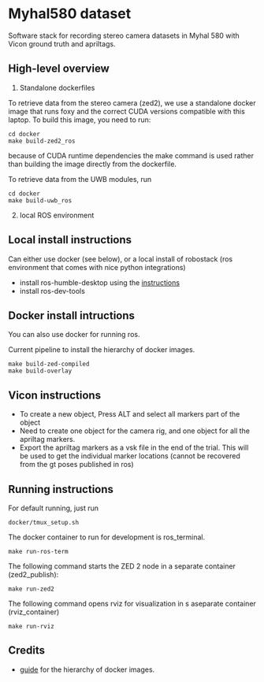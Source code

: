 # Myhal580 dataset

Software stack for recording stereo camera datasets in Myhal 580 with Vicon ground truth and apriltags.

## High-level overview

1. Standalone dockerfiles 

To retrieve data from the stereo camera (zed2), we use a standalone docker image that runs foxy and the correct CUDA versions compatible with this laptop. To build this image, you need to run:
```
cd docker
make build-zed2_ros
```
because of CUDA runtime dependencies the make command is used rather than building the image directly from the dockerfile.

To retrieve data from the UWB modules, run
```
cd docker
make build-uwb_ros
```

2. local ROS environment


## Local install instructions

Can either use docker (see below), or a local install of robostack (ros environment that comes with nice python integrations)

- install ros-humble-desktop using the [instructions](https://docs.ros.org/en/humble/Installation/Ubuntu-Install-Debians.html)
- install ros-dev-tools


## Docker install intructions

You can also use docker for running ros.

Current pipeline to install the hierarchy of docker images. 

```
make build-zed-compiled
make build-overlay
```

## Vicon instructions

- To create a new object, Press ALT and select all markers part of the object
- Need to create one object for the camera rig, and one object for all the apriltag markers. 
- Export the apriltag markers as a vsk file in the end of the trial. This will be used to 
get the individual marker locations (cannot be recovered from the gt poses published in ros)  

## Running instructions

For default running, just run
```
docker/tmux_setup.sh
```

The docker container to run for development is ros_terminal.
```
make run-ros-term
```

The following command starts the ZED 2 node in a separate container (zed2_publish):
```
make run-zed2
```

The following command opens rviz for visualization in s aseparate container (rviz_container)
```
make run-rviz
```

## Credits

- [guide](https://roboticseabass.com/2021/04/21/docker-and-ros/) for the hierarchy of docker images.
